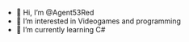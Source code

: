- 👋 Hi, I’m @Agent53Red
- 👀 I’m interested in Videogames and programming
- 🌱 I’m currently learning C#

<!---
Agent53Red/Agent53Red is a ✨ special ✨ repository because its `README.md` (this file) appears on your GitHub profile.
You can click the Preview link to take a look at your changes.
--->
